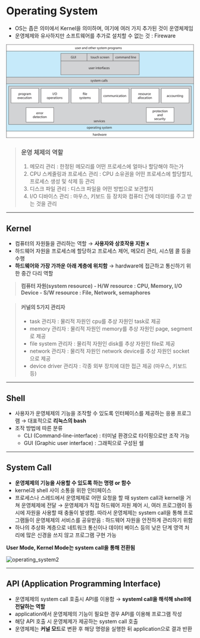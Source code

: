 # Operating System
- OS는 좁은 의미에서 Kernel을 의미하며, 여기에 여러 가지 추가된 것이 운영체제임
- 운영체제와 유사하지만 소프트웨어를 추가로 설치할 수 없는 것 : Fireware

![operating_system](./img/operating_system.png) 

> ### 운영 체제의 역할
> 1. 메모리 관리 : 한정된 메모리를 어떤 프로세스에 얼마나 할당해야 하는가
> 2. CPU 스케줄링과 프로세스 관리 : CPU 소유권을 어떤 프로세스에 할당할지, 프로세스 생성 및 삭제 등 관리
> 3. 디스크 파일 관리 : 디스크 파일을 어떤 방법으로 보관할지
> 4. I/O 디바이스 관리 : 마우스, 키보드 등 장치와 컴퓨터 간에 데이터를 주고 받는 것을 관리

--- 
## Kernel
- 컴퓨터의 자원들을 관리하는 역할 &rarr; **사용자와 상호작용 지원 x**
- 하드웨어 자원을 프로세스에 할당하고 프로세스 제어, 메모리 관리, 시스템 콜 등을 수행
- **하드웨어와 가장 가까운 아래 계층에 위치함** &rarr; hardware에 접근하고 통신하기 위한 중간 다리 역할

> **컴퓨터 자원(system resource)
>     - H/W resource : CPU, Memory, I/O Device
>     - S/W resource : File, Network, semaphores**

> #### 커널의 5가지 관리자
> - task 관리자 : 물리적 자원인 cpu를 추상 자원인 task로 제공
> - memory 관리자 : 물리적 자원인 memory를 추상 자원인 page, segment로 제공
> - file system 관리자 : 물리적 자원인 disk를 추상 자원인 file로 제공
> - network 관리자 : 물리적 자원인 network device를 추상 자원인 socket으로 제공
> - device driver 관리자 : 각종 외부 장치에 대한 접근 제공 (마우스, 키보드 등)

---
## Shell
- 사용자가 운영체제의 기능을 조작할 수 있도록 인터페이스를 제공하는 응용 프로그램 &rarr; 대표적으로 **리눅스의 bash**
- 조작 방법에 따른 분류
     - CLI (Command-line-interface) : 터미널 환경으로 타이핑으로만 조작 가능
     - GUI (Graphic user interface) : 그래픽으로 구성된 쉘
---
## System Call
- **운영체제의 기능을 사용할 수 있도록 하는 명령 or 함수**
- kernel과 shell 사이 소통을 위한 인터페이스
- 프로세스나 스레드에서 운영체제로 어떤 요청을 할 때 system call과 kernel을 거쳐 운영체제에 전달
  &rarr; 운영체제가 직접 하드웨어 자원 제어 시, 여러 프로그램이 동시에 자원을 사용할 때 충돌이 발생함. 따라서 운영체제는 system call을 통해 프로그램들이 운영체제의 서비스를 공유받음 : 하드웨어 자원을 안전하게 관리하기 위함
- 하나의 추상화 계층으로 네트워크 통신이나 데이터 베이스 등의 낮은 단계 영역 처리에 많은 신경을 쓰지 않고 프로그램 구현 가능

**User Mode, Kernel Mode는 system call을 통해 전환됨**

![operating_system2](./img/operating_system2.png)
  
---
## API (Application Programming Interface)
- 운영체제의 system call 호출시 API를 이용함 &rarr; **systeml call을 해석해 shell에 전달하는 역할**
- application에서 운영체제의 기능이 필요한 경우 API를 이용해 프로그램 작성
- 해당 API 호출 시 운영체제가 제공하는 system call 호출
- 운영체제는 **커널 모드**로 변환 후 해당 명령을 실행한 뒤 application으로 결과 반환